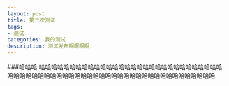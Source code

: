```yaml
---
layout: post
title: 第二次测试
tags:
- 测试
categories: 我的测试
description: 测试发布啊啊啊啊
---
```

###哈哈哈
哈哈哈哈哈哈哈哈哈哈哈哈哈哈哈哈哈哈哈哈哈哈哈哈哈哈哈哈哈哈哈哈哈哈哈哈哈哈哈哈哈哈哈哈哈哈哈哈哈哈哈哈哈哈哈哈哈哈哈哈哈哈哈哈